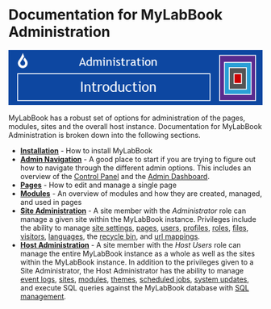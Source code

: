 # Documentation for MyLabBook Administration

![adminintrobanner](./assets/admin-intro-banner.png)

MyLabBook has a robust set of options for administration of the pages, modules, sites and the overall host instance. 
Documentation for MyLabBook Administration is broken down into the following sections. 

* **[Installation](./installation)** - How to install MyLabBook
* **[Admin Navigation](./admin-navigation)** - A good place to start if you are trying to figure out how to navigate through the different admin options. 
This includes an overview of the [Control Panel](./admin-navigation) and the [Admin Dashboard](./admin-navigation/admin-dashboard.html). 
* **[Pages](pages)** - How to edit and manage a single page
* **[Modules](modules)** - An overview of modules and how they are created, managed, and used in pages
* **[Site Administration](./site-administration)** - A site member with the *Administrator* role can manage a given site within the MyLabBook instance. 
Privileges include the ability to manage [site settings](./site-administration/site-settings.html), [pages](./site-administration/page-management.html), 
[users](./site-administration/user-management.html), [profiles](./site-administration/profile-management.html), [roles](./site-administration/role-management.html), 
[files](./site-administration/file-management.html), [visitors](./site-administration/visitor-managment.html), [languages](./site-administration/languages.html), 
the [recycle bin](./site-administration/recycle-bin.html), and [url mappings](./site-administration/url-mappings.html). 
* **[Host Administration](./host-administration)** - A site member with the *Host Users* role can manage the entire MyLabBook instance as a whole as well as the sites 
within the MyLabBook instance. In addition to the privileges given to a Site Administrator, the Host Administrator has the ability to 
manage [event logs](./host-administration/event-logs.html), [sites](./host-administration/site-management.html), [modules](./host-administration/module-management.html), 
[themes](./host-administration/theme-management.html), [scheduled jobs](./host-administration/scheduled-jobs.html), [system updates](./host-administration/system-updates.html), 
and execute SQL queries against the MyLabBook database with [SQL management](./host-administration/sql-management.html). 

